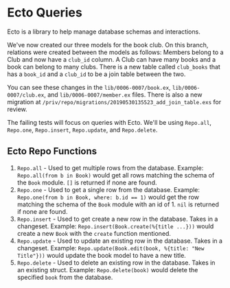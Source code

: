# Ecto Queries

Ecto is a library to help manage database schemas and interactions.

We've now created our three models for the book club. On this branch, relations were created between the models as follows:
Members belong to a Club and now have a `club_id` column.
A Club can have many books and a book can belong to many clubs. There is a new table called `club_books` that has a `book_id` and a `club_id` to be a join table between the two.

You can see these changes in the `lib/0006-0007/book.ex`, `lib/0006-0007/club.ex`, and `lib/0006-0007/member.ex` files.
There is also a new migration at `/priv/repo/migrations/20190530135523_add_join_table.exs` for review.

The failing tests will focus on queries with Ecto. We'll be using `Repo.all`, `Repo.one`, `Repo.insert`, `Repo.update`, and `Repo.delete`.

## Ecto Repo Functions
1. `Repo.all` - Used to get multiple rows from the database. Example: `Repo.all(from b in Book)` would get all rows matching the schema of the `Book` module. `[]` is returned if none are found.
2. `Repo.one` - Used to get a single row from the database. Example: `Repo.one(from b in Book, where: b.id == 1)` would get the row matching the schema of the `Book` module with an id of 1. `nil` is returned if none are found.
3. `Repo.insert` - Used to get create a new row in the database. Takes in a changeset. Example: `Repo.insert(Book.create(%{title ...}))` would create a new `Book` with the `create` function mentioned.
4. `Repo.update` - Used to update an existing row in the database. Takes in a changeset. Example: `Repo.update(Book.edit(book, %{title: "New Title"}))` would update the book model to have a new title.
5. `Repo.delete` - Used to delete an existing row in the database. Takes in an existing struct. Example: `Repo.delete(book)` would delete the specified `book` from the database.

